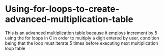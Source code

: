 # Using-for-loops-to-create-advanced-multiplication-table
This is an advanced multiplication table because it employs increment by 5 using the for loops in C in order to multiply a digit entered by user,
condition being that the loop must iterate 5 times before executing next multiplication loop table
